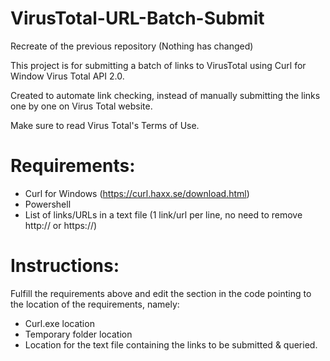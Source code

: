 # VirusTotal-URL-Batch-Submit
Recreate of the previous repository (Nothing has changed)


This project is for submitting a batch of links to VirusTotal using Curl for Window Virus Total API 2.0. 

Created to automate link checking, instead of manually submitting the links one by one on Virus Total website.

Make sure to read Virus Total's Terms of Use.

# Requirements:
* Curl for Windows (https://curl.haxx.se/download.html)
* Powershell
* List of links/URLs in a text file (1 link/url per line, no need to remove http:// or https://)

# Instructions:
Fulfill the requirements above and edit the section in the code pointing to the location of the requirements, namely:
* Curl.exe location
* Temporary folder location
* Location for the text file containing the links to be submitted & queried.

